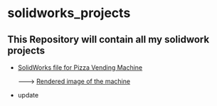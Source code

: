 # solidworks_projects

## This Repository will contain all my solidwork projects

- [SolidWorks file for Pizza Vending Machine](themachine.SLDASM)

     ---> [Rendered image of the machine](render1.jpg)

- update 
